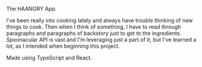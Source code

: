The HAANGRY App. 

I've been really into cooking lately and always have trouble thinking of new things to cook. Then when I think of something, I have to read through paragraphs and paragraphs of backstory just to get to the ingredients. Spoonacular API is vast and I'm leveraging just a part of it, but I've learned a lot, as I intended when beginning this project. 

Made using TypeScript and React. 
